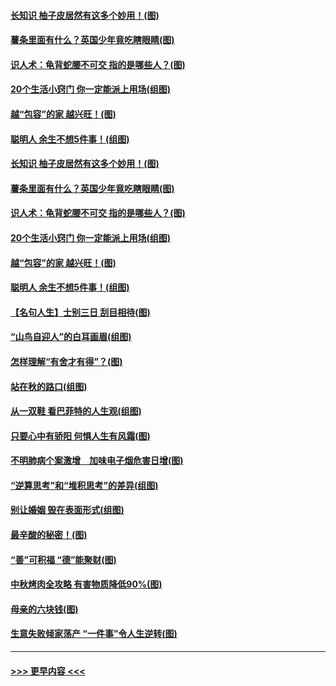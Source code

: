 #### [长知识 柚子皮居然有这多个妙用！(图)](../pages/p8/907425.md?t=09171422) 
#### [薯条里面有什么？英国少年竟吃瞎眼睛(图)](../pages/p8/907381.md?t=09171422) 
#### [识人术：龟背蛇腰不可交 指的是哪些人？(图)](../pages/p8/907503.md?t=09171422) 
#### [20个生活小窍门 你一定能派上用场(组图)](../pages/p8/907510.md?t=09171422) 
#### [越“包容”的家 越兴旺！(图)](../pages/p8/907328.md?t=09171422) 
#### [聪明人 余生不想5件事！(组图)](../pages/p8/907364.md?t=09171422) 
#### [长知识 柚子皮居然有这多个妙用！(图)](../pages/p8/907425.md?t=09171422) 
#### [薯条里面有什么？英国少年竟吃瞎眼睛(图)](../pages/p8/907381.md?t=09171422) 
#### [识人术：龟背蛇腰不可交 指的是哪些人？(图)](../pages/p8/907503.md?t=09171422) 
#### [20个生活小窍门 你一定能派上用场(组图)](../pages/p8/907510.md?t=09171422) 
#### [越“包容”的家 越兴旺！(图)](../pages/p8/907328.md?t=09171422) 
#### [聪明人 余生不想5件事！(组图)](../pages/p8/907364.md?t=09171422) 
#### [【名句人生】士别三日 刮目相待(图)](../pages/p8/906988.md?t=09171422) 
#### [“山鸟自迎人”的白耳画眉(组图)](../pages/p8/907332.md?t=09171422) 
#### [怎样理解“有舍才有得”？(图)](../pages/p8/906872.md?t=09171422) 
#### [站在秋的路口(组图)](../pages/p8/906914.md?t=09171422) 
#### [从一双鞋 看巴菲特的人生观(组图)](../pages/p8/907311.md?t=09171422) 
#### [只要心中有骄阳 何惧人生有风霜(图)](../pages/p8/907320.md?t=09171422) 
#### [不明肺病个案激增　加味电子烟危害日增(图)](../pages/p8/907307.md?t=09171422) 
#### [“逆算思考”和“堆积思考”的差异(组图)](../pages/p8/907229.md?t=09171422) 
#### [别让婚姻 毁在表面形式(组图)](../pages/p8/907118.md?t=09171422) 
#### [最辛酸的秘密！(图)](../pages/p8/906327.md?t=09171422) 
#### [“善”可积福 “德”能聚财(图)](../pages/p8/906906.md?t=09171422) 
#### [中秋烤肉全攻略 有害物质降低90%(图)](../pages/p8/907227.md?t=09171422) 
#### [母亲的六块钱(图)](../pages/p8/907107.md?t=09171422) 
#### [生意失败倾家荡产 “一件事”令人生逆转(图)](../pages/p8/907101.md?t=09171422) 

----
#### [ >>> 更早内容 <<< ](../indexes/p8-earlier.md)
